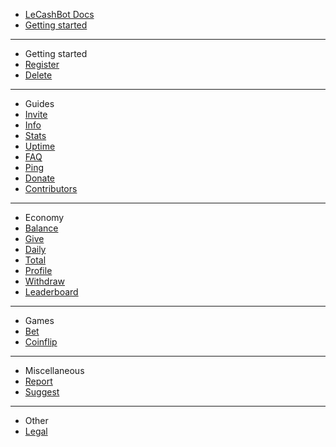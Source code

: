 - [LeCashBot Docs](/)
- [Getting started](getting-started.md)

---
- Getting started
- [Register](register/register.md)
- [Delete](register/delete.md)

---

- Guides
- [Invite](guides/invite.md)
- [Info](guides/info.md)
- [Stats](guides/stats.md)
- [Uptime](guides/uptime.md)
- [FAQ](guides/faq.md)
- [Ping](guides/ping.md)
- [Donate](guides/donate.md)
- [Contributors](guides/contributors.md)
---

- Economy
- [Balance](economy/balance.md)
- [Give](economy/give.md)
- [Daily](economy/daily.md)
- [Total](economy/total.md)
- [Profile](economy/profile.md)
- [Withdraw](economy/withdraw.md)
- [Leaderboard](economy/leaderboard.md)

---

- Games
- [Bet](games/bet.md)
- [Coinflip](games/coinflip.md)

---
- Miscellaneous
- [Report](miscellaneous/report.md)
- [Suggest](miscellaneous/suggest.md)

---
- Other 
- [Legal](other/legal.md)
